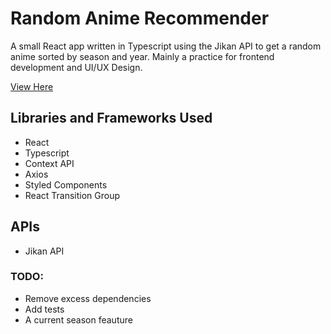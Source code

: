 # Random Anime Recommender

A small React app written in Typescript using the Jikan API to get a random anime sorted by season and year. Mainly a practice for frontend development and UI/UX Design.

[View Here](https://jellodomingo.github.io/random_anime_website/)

## Libraries and Frameworks Used
- React
- Typescript
- Context API
- Axios
- Styled Components
- React Transition Group

## APIs
- Jikan API

### TODO:
- Remove excess dependencies
- Add tests
- A current season feauture
